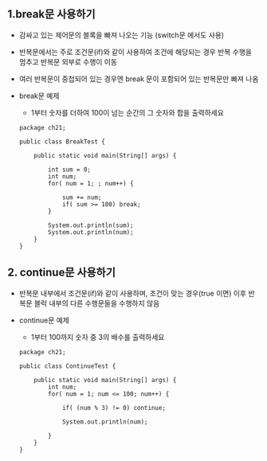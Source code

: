 ## 1.break문 사용하기

- 감싸고 있는 제어문의 블록을 빠져 나오는 기능 (switch문 에서도 사용)

- 반복문에서는 주로 조건문(if)와 같이 사용하여 조건에 해당되는 경우 반복 수행을 멈추고 반복문 외부로 수행이 이동

- 여러 반복문이 중첩되어 있는 경우엔 break 문이 포함되어 있는 반복문만 빠져 나옴


- break문 예제

    - 1부터 숫자를 더하여 100이 넘는 순간의 그 숫자와 합을 출력하세요

    ```
    package ch21;

    public class BreakTest {

        public static void main(String[] args) {

            int sum = 0;
            int num;
            for( num = 1; ; num++) {
                
                sum += num;
                if( sum >= 100)	break;
            }
            
            System.out.println(sum);
            System.out.println(num);
        }
    }
    ```

## 2. continue문 사용하기

- 반복문 내부에서 조건문(if)와 같이 사용하며, 조건이 맞는 경우(true 이면) 이후 반복문 블럭 내부의 다른 수행문들을 수행하지 않음

- continue문 예제

    - 1부터 100까지 숫자 중 3의 배수를 출력하세요

    ```
    package ch21;

    public class ContinueTest {

        public static void main(String[] args) {
            int num;
            for( num = 1; num <= 100; num++) {
                
                if( (num % 3) != 0) continue; 
                
                System.out.println(num);
                
            }
        }
    }

    ```
